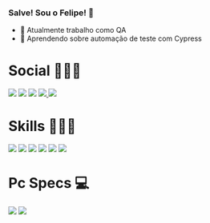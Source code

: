 ### Salve! Sou o Felipe!  👋

- 🔭 Atualmente trabalho como QA
- 🌱 Aprendendo sobre automação de teste com Cypress




# Social 🧑🏻‍💻

<div>
 <a href="mailto:felipeferreira.qa@gmail.com"><img src="https://img.shields.io/badge/Gmail-D14836?style=for-the-badge&logo=gmail&logoColor=white" target="_blank"></a>
 <a href="https://www.linkedin.com/in/felipe-ferreira-3a7753137/"><img src="https://img.shields.io/badge/LinkedIn-0077B5?style=for-the-badge&logo=linkedin&logoColor=white" 
target="_blank"></a>
 <a href="https://www.instagram.com/feelkz_/"><img src="https://img.shields.io/badge/Instagram-E4405F?style=for-the-badge&logo=instagram&logoColor=white" target="_blank"></a>
 <a href="https://www.facebook.com/felipe.ferreira.338"><img src="https://img.shields.io/badge/Facebook-1877F2?style=for-the-badge&logo=facebook&logoColor=white" target="_blank">
 <a href="https://twitter.com/Feellkz_"><img src="https://img.shields.io/badge/Twitter-1DA1F2?style=for-the-badge&logo=twitter&logoColor=white" target="_blank">
</a>
</div>

# Skills 🧑🏻‍🎓
<div>
<img src="https://img.shields.io/badge/JavaScript-323330?style=for-the-badge&logo=javascript&logoColor=F7DF1E">
<img src="https://img.shields.io/badge/TypeScript-007ACC?style=for-the-badge&logo=typescript&logoColor=white">
<img src="https://img.shields.io/badge/Node.js-43853D?style=for-the-badge&logo=node.js&logoColor=white"> 
<img src="https://img.shields.io/badge/PostgreSQL-316192?style=for-the-badge&logo=postgresql&logoColor=white">
<img src="https://img.shields.io/badge/Amazon_AWS-232F3E?style=for-the-badge&logo=amazon-aws&logoColor=white">
<img src="https://img.shields.io/badge/Microsoft_Azure-0089D6?style=for-the-badge&logo=microsoft-azure&logoColor=white">
</div>

# Pc Specs 💻
                                                                                                                       
<div>
<img src="https://img.shields.io/badge/AMD-Ryzen_5_3600X-ED1C24?style=for-the-badge&logo=amd&logoColor=white">
<img src="https://img.shields.io/badge/NVIDIA-RTX3060Ti-76B900?style=for-the-badge&logo=nvidia&logoColor=white">
</div>
                                                                                                               
                                                                                                             

